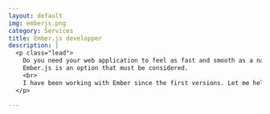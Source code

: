 ```yaml
---
layout: default
img: emberjs.png
category: Services
title: Ember.js developper
description: |
  <p class="lead">
    Do you need your web application to feel as fast and smooth as a native application?
    Ember.js is an option that must be considered.
    <br>
    I have been working with Ember since the first versions. Let me help you.
  </p>

---
```

